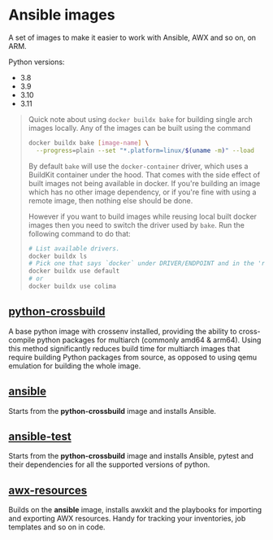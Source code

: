 # Ansible images
A set of images to make it easier to work with Ansible, AWX and so on, on ARM.

Python versions:
  - 3.8
  - 3.9
  - 3.10
  - 3.11

> Quick note about using `docker buildx bake` for building single arch images locally.
> Any of the images can be built using the command
> ```sh
> docker buildx bake [image-name] \
>   --progress=plain --set "*.platform=linux/$(uname -m)" --load
> ```
> By default `bake` will use the `docker-container` driver, which uses a
> BuildKit container under the hood. That comes with the side effect of built
> images not being available in docker. If you're building an image which has no
> other image dependency, or if you're fine with using a remote image, then
> nothing else should be done.
>
> However if you want to build images while reusing local built docker images
> then you need to switch the driver used by `bake`. Run the following command
> to do that:
> ```sh
> # List available drivers.
> docker buildx ls
> # Pick one that says `docker` under DRIVER/ENDPOINT and in the 'running' STATUS.
> docker buildx use default
> # or
> docker buildx use colima
> ```

## [python-crossbuild](python-crossbuild)
A base python image with crossenv installed, providing the ability to
cross-compile python packages for multiarch (commonly amd64 & arm64).
Using this method significantly reduces build time for multiarch images that
require building Python packages from source, as opposed to using qemu emulation
for building the whole image.

## [ansible](ansible)
Starts from the **python-crossbuild** image and installs Ansible.

## [ansible-test](ansible-test)
Starts from the **python-crossbuild** image and installs Ansible, pytest and
their dependencies for all the supported versions of python.

## [awx-resources](awx-resources)
Builds on the **ansible** image, installs awxkit and the playbooks for importing
and exporting AWX resources. Handy for tracking your inventories, job templates
and so on in code.
